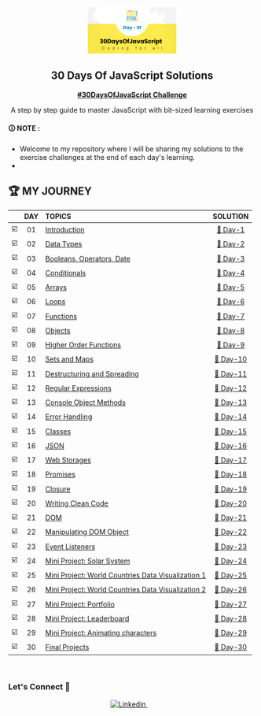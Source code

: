 <div align="center">

  <img src="https://github.com/Asabeneh/30-Days-Of-JavaScript/blob/master/images/day_1_1.png" alt="JavaScript for Everyone" width="180">

  <h2 align="center">30 Days Of JavaScript Solutions</h2>
  <p align="center">
    <a href="https://github.com/Asabeneh/30-Days-Of-JavaScript/" target="_blank"><strong>#30DaysOfJavaScript Challenge</strong></a>
    <br />
    
  </p>
  <p>A step by step guide to master JavaScript with bit-sized learning exercises</p>
</div>

#### 🛈 NOTE : 
- Welcome to my repository where I will be sharing my solutions to the exercise challenges at the end of each day's learning.
- 

## 🏆 MY JOURNEY

|  | DAY |  TOPICS  | SOLUTION |
| :---: | :---: | :------------------------------------------------------------------------------------------------------------------------------------------------- | :---: |
| ☑️  | 01   |   [Introduction](https://github.com/Asabeneh/30-Days-Of-JavaScript/blob/master/readMe.md)                                                                   | [🎯 Day-1]() |
| ☑️  | 02    |   [Data Types](https://github.com/Asabeneh/30-Days-Of-JavaScript/blob/master/02_Day_Data_types/02_day_data_types.md)                                        | [🎯 Day-2]() |
| ☑️  | 03    |   [Booleans, Operators, Date](https://github.com/Asabeneh/30-Days-Of-JavaScript/blob/master/03_Day_Booleans_operators_date/03_booleans_operators_date.md)   | [🎯 Day-3]() |
| ☑️  | 04    |   [Conditionals](https://github.com/Asabeneh/30-Days-Of-JavaScript/blob/master/04_Day_Conditionals/04_day_conditionals.md)                                  | [🎯 Day-4]() |
| ☑️  | 05    |   [Arrays](https://github.com/Asabeneh/30-Days-Of-JavaScript/blob/master/05_Day_Arrays/05_day_arrays.md)                                                    | [🎯 Day-5]() |
| ☑️  | 06    |   [Loops](https://github.com/Asabeneh/30-Days-Of-JavaScript/blob/master/06_Day_Loops/06_day_loops.md)                                                       | [🎯 Day-6]() |
| ☑️  | 07    |   [Functions](https://github.com/Asabeneh/30-Days-Of-JavaScript/blob/master/07_Day_Functions/07_day_functions.md)                                           | [🎯 Day-7]() |
| ☑️  | 08    |   [Objects](https://github.com/Asabeneh/30-Days-Of-JavaScript/blob/master/08_Day_Objects/08_day_objects.md)                                                 | [🎯 Day-8]() |
| ☑️  | 09    |   [Higher Order Functions](https://github.com/Asabeneh/30-Days-Of-JavaScript/blob/master/09_Day_Higher_order_functions/09_day_higher_order_functions.md)                | [🎯 Day-9]() |
| ☑️  | 10    |   [Sets and Maps](https://github.com/Asabeneh/30-Days-Of-JavaScript/blob/master/10_Day_Sets_and_Maps/10_day_Sets_and_Maps.md)                                           | [🎯 Day-10]() |
| ☑️  | 11    |   [Destructuring and Spreading](https://github.com/Asabeneh/30-Days-Of-JavaScript/blob/master/11_Day_Destructuring_and_spreading/11_day_destructuring_and_spreading.md) | [🎯 Day-11]() |
| ☑️  | 12    |   [Regular Expressions](https://github.com/Asabeneh/30-Days-Of-JavaScript/blob/master/12_Day_Regular_expressions/12_day_regular_expressions.md)                         | [🎯 Day-12]() |
| ☑️  | 13    |   [Console Object Methods](https://github.com/Asabeneh/30-Days-Of-JavaScript/blob/master/13_Day_Console_object_methods/13_day_console_object_methods.md)                | [🎯 Day-13]() |
| ☑️  | 14    |   [Error Handling](https://github.com/Asabeneh/30-Days-Of-JavaScript/blob/master/14_Day_Error_handling/14_day_error_handling.md)                                        | [🎯 Day-14]( ) |
| ☑️  | 15    |   [Classes](https://github.com/Asabeneh/30-Days-Of-JavaScript/blob/master/15_Day_Classes/15_day_classes.md)                                                             | [🎯 Day-15]( ) |
| ☑️  | 16    |   [JSON](https://github.com/Asabeneh/30-Days-Of-JavaScript/blob/master/16_Day_JSON/16_day_json.md)                                                                      | [🎯 Day-16]( ) |
| ☑️  | 17    |   [Web Storages](https://github.com/Asabeneh/30-Days-Of-JavaScript/blob/master/17_Day_Web_storages/17_day_web_storages.md)                                              | [🎯 Day-17]( ) |
| ☑️  | 18    |   [Promises](https://github.com/Asabeneh/30-Days-Of-JavaScript/blob/master/18_Day_Promises/18_day_promises.md)                                                          | [🎯 Day-18]( ) |
| ☑️  | 19    |   [Closure](https://github.com/Asabeneh/30-Days-Of-JavaScript/blob/master/19_Day_Closures/19_day_closures.md)                                                           | [🎯 Day-19]( ) |
| ☑️  | 20    |   [Writing Clean Code](https://github.com/Asabeneh/30-Days-Of-JavaScript/blob/master/20_Day_Writing_clean_codes/20_day_writing_clean_codes.md)                          | [🎯 Day-20]( ) |
| ☑️  | 21    |   [DOM](https://github.com/Asabeneh/30-Days-Of-JavaScript/blob/master/21_Day_DOM/21_day_dom.md)                                                                         | [🎯 Day-21]() |
| ☑️  | 22    |   [Manipulating DOM Object](https://github.com/Asabeneh/30-Days-Of-JavaScript/blob/master/22_Day_Manipulating_DOM_object/22_day_manipulating_DOM_object.md)             | [🎯 Day-22]() |
| ☑️  | 23    |   [Event Listeners](https://github.com/Asabeneh/30-Days-Of-JavaScript/blob/master/23_Day_Event_listeners/23_day_event_listeners.md)                                     | [🎯 Day-23]() |
| ☑️  | 24    |   [Mini Project: Solar System](https://github.com/Asabeneh/30-Days-Of-JavaScript/blob/master/24_Day_Project_solar_system/24_day_project_solar_system.md)                                                         | [🎯 Day-24]() |
| ☑️  | 25    |   [Mini Project: World Countries Data Visualization 1](https://github.com/Asabeneh/30-Days-Of-JavaScript/blob/master/25_Day_World_countries_data_visualization_1/25_day_world_countries_data_visualization_1.md) | [🎯 Day-25]() |
| ☑️  | 26    |   [Mini Project: World Countries Data Visualization 2](https://github.com/Asabeneh/30-Days-Of-JavaScript/blob/master/26_Day_World_countries_data_visualization_2/26_day_world_countries_data_visualization_2.md) | [🎯 Day-26]() |
| ☑️  | 27    |   [Mini Project: Portfolio](https://github.com/Asabeneh/30-Days-Of-JavaScript/blob/master/27_Day_Mini_project_portfolio/27_day_mini_project_portfolio.md)                                                        | [🎯 Day-27]() |
| ☑️  | 28    |   [Mini Project: Leaderboard](https://github.com/Asabeneh/30-Days-Of-JavaScript/blob/master/28_Day_Mini_project_leaderboard/28_day_mini_project_leaderboard.md)                                                  | [🎯 Day-28]() |
| ☑️  | 29    |   [Mini Project: Animating characters](https://github.com/Asabeneh/30-Days-Of-JavaScript/blob/master/29_Day_Mini_project_animating_characters/29_day_mini_project_animating_characters.md)                       | [🎯 Day-29]() |
| ☑️  | 30    |   [Final Projects](https://github.com/Asabeneh/30-Days-Of-JavaScript/blob/master/30_Day_Mini_project_final/30_day_mini_project_final.md)                                                                         | [🎯 Day-30]() |

<br>

### **Let's Connect 👋**

<div align=center>

  <a href="linkedin.com/in/muhittin-burak-yilmazer-9a576b1aa" target="_blank">
    <img src="https://img.shields.io/badge/linkedin%20Profile-%2300acee.svg?color=405DE6&style=for-the-badge&logo=linkedin&logoColor=white" alt=Linkedin>
  </a>&nbsp;&nbsp;&nbsp;


